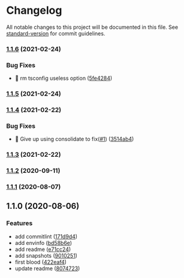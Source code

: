 # Changelog

All notable changes to this project will be documented in this file. See [standard-version](https://github.com/conventional-changelog/standard-version) for commit guidelines.

### [1.1.6](https://github.com/jsany/cli-kit/compare/v1.1.5...v1.1.6) (2021-02-24)


### Bug Fixes

* 🐛 rm tsconfig useless option ([5fe4284](https://github.com/jsany/cli-kit/commit/5fe428410483f93676290583558612d12931022b))

### [1.1.5](https://github.com/jsany/cli-kit/compare/v1.1.4...v1.1.5) (2021-02-24)

### [1.1.4](https://github.com/jsany/cli-kit/compare/v1.1.3...v1.1.4) (2021-02-22)


### Bug Fixes

* 🐛 Give up using consolidate to fix([#1](https://github.com/jsany/cli-kit/issues/1)) ([3514ab4](https://github.com/jsany/cli-kit/commit/3514ab48c0038d09e9bf4cab1c19a26d5f0dff0f))

### [1.1.3](https://github.com/jsany/cli-kit/compare/v1.1.2...v1.1.3) (2021-02-22)

### [1.1.2](https://github.com/jsany/cli-kit/compare/v1.1.1...v1.1.2) (2020-09-11)

### [1.1.1](https://github.com/jsany/cli-kit/compare/v1.1.0...v1.1.1) (2020-08-07)

## 1.1.0 (2020-08-06)


### Features

* add commitlint ([171d9d4](https://github.com/jsany/cli-kit/commit/171d9d4905fb83f398dfc2a3fb6d17df8c6eb529))
* add envinfo ([bd58b6e](https://github.com/jsany/cli-kit/commit/bd58b6ebe0ce87cecdab4f35dedbcd803c1398f6))
* add readme ([e71cc24](https://github.com/jsany/cli-kit/commit/e71cc24a1e9a3eb50b903dd0b8fc206ad3e25f60))
* add snapshots ([9010251](https://github.com/jsany/cli-kit/commit/90102519300142aa9842a24b5028c977c96d5931))
* first blood ([422eaf4](https://github.com/jsany/cli-kit/commit/422eaf4d1f5f80121dbdd91692f515a16ea580ef))
* update readme ([8074723](https://github.com/jsany/cli-kit/commit/807472300508120c882c072e95281173683daf7e))
